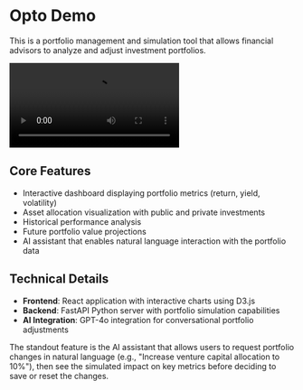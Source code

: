 # Opto Demo

This is a portfolio management and simulation tool that allows financial advisors to analyze and adjust investment portfolios.

![Opto Demo](demo.mov)

## Core Features

- Interactive dashboard displaying portfolio metrics (return, yield, volatility)
- Asset allocation visualization with public and private investments
- Historical performance analysis
- Future portfolio value projections
- AI assistant that enables natural language interaction with the portfolio data

## Technical Details

- **Frontend**: React application with interactive charts using D3.js
- **Backend**: FastAPI Python server with portfolio simulation capabilities
- **AI Integration**: GPT-4o integration for conversational portfolio adjustments

The standout feature is the AI assistant that allows users to request portfolio changes in natural language (e.g., "Increase venture capital allocation to 10%"), then see the simulated impact on key metrics before deciding to save or reset the changes.